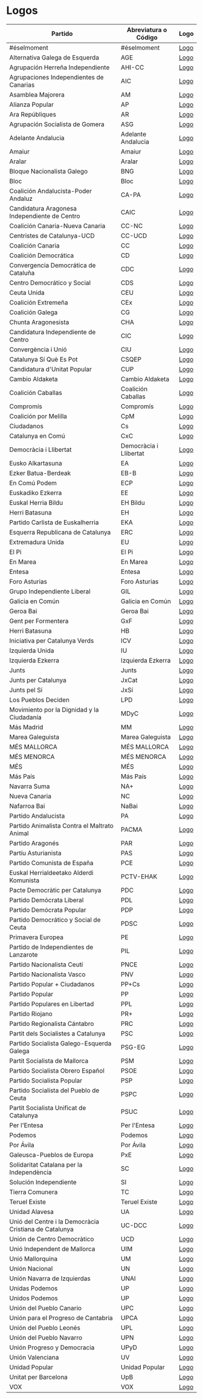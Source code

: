 # Logos

| Partido | Abreviatura o Código | Logo |
| - | - | - |
| #éselmoment | #éselmoment | [Logo](https://github.com/playzzz/Pactos/blob/master/Logos/#éselmoment.jpg?raw=true) |
| Alternativa Galega de Esquerda | AGE | [Logo](https://github.com/playzzz/Pactos/blob/master/Logos/AGE.jpg?raw=true) |
| Agrupación Herreña Independiente | AHI-CC | [Logo](https://github.com/playzzz/Pactos/blob/master/Logos/AHI-CC.jpg?raw=true) |
| Agrupaciones Independientes de Canarias | AIC | [Logo](https://github.com/playzzz/Pactos/blob/master/Logos/AIC.jpg?raw=true) |
| Asamblea Majorera | AM | [Logo](https://github.com/playzzz/Pactos/blob/master/Logos/AM.jpg?raw=true) |
| Alianza Popular | AP | [Logo](https://github.com/playzzz/Pactos/blob/master/Logos/AP.jpg?raw=true) |
| Ara Repúbliques | AR | [Logo](https://github.com/playzzz/Pactos/blob/master/Logos/AR.jpg?raw=true) |
| Agrupación Socialista de Gomera | ASG | [Logo](https://github.com/playzzz/Pactos/blob/master/Logos/ASG.jpg?raw=true) |
| Adelante Andalucia | Adelante Andalucia | [Logo](https://github.com/playzzz/Pactos/blob/master/Logos/Adelante%20Andalucia.jpg?raw=true) |
| Amaiur | Amaiur | [Logo](https://github.com/playzzz/Pactos/blob/master/Logos/Amaiur.jpg?raw=true) |
| Aralar | Aralar | [Logo](https://github.com/playzzz/Pactos/blob/master/Logos/Aralar.jpg?raw=true) |
| Bloque Nacionalista Galego | BNG | [Logo](https://github.com/playzzz/Pactos/blob/master/Logos/BNG.jpg?raw=true) |
| Bloc | Bloc | [Logo](https://github.com/playzzz/Pactos/blob/master/Logos/Bloc.jpg?raw=true) |
| Coalición Andalucista-Poder Andaluz | CA-PA | [Logo](https://github.com/playzzz/Pactos/blob/master/Logos/CA-PA.jpg?raw=true) |
| Candidatura Aragonesa Independiente de Centro | CAIC | [Logo](https://github.com/playzzz/Pactos/blob/master/Logos/CAIC.jpg?raw=true) |
| Coalición Canaria-Nueva Canaria | CC-NC | [Logo](https://github.com/playzzz/Pactos/blob/master/Logos/CC-NC.jpg?raw=true) |
| Centristes de Catalunya-UCD | CC-UCD | [Logo](https://github.com/playzzz/Pactos/blob/master/Logos/CC-UCD.jpg?raw=true) |
| Coalición Canaria | CC | [Logo](https://github.com/playzzz/Pactos/blob/master/Logos/CC.jpg?raw=true) |
| Coalición Democrática | CD | [Logo](https://github.com/playzzz/Pactos/blob/master/Logos/CD.jpg?raw=true) |
| Convergencia Democrática de Cataluña | CDC | [Logo](https://github.com/playzzz/Pactos/blob/master/Logos/CDC.jpg?raw=true) |
| Centro Democrático y Social | CDS | [Logo](https://github.com/playzzz/Pactos/blob/master/Logos/CDS.jpg?raw=true) |
| Ceuta Unida | CEU | [Logo](https://github.com/playzzz/Pactos/blob/master/Logos/CEU.jpg?raw=true) |
| Coalición Extremeña | CEx | [Logo](https://github.com/playzzz/Pactos/blob/master/Logos/CEx.jpg?raw=true) |
| Coalición Galega | CG | [Logo](https://github.com/playzzz/Pactos/blob/master/Logos/CG.jpg?raw=true) |
| Chunta Aragonesista | CHA | [Logo](https://github.com/playzzz/Pactos/blob/master/Logos/CHA.jpg?raw=true) |
| Candidatura Independiente de Centro | CIC | [Logo](https://github.com/playzzz/Pactos/blob/master/Logos/CIC.jpg?raw=true) |
| Convergència i Unió | CIU | [Logo](https://github.com/playzzz/Pactos/blob/master/Logos/CIU.jpg?raw=true) |
| Catalunya Sí Què Es Pot | CSQEP | [Logo](https://github.com/playzzz/Pactos/blob/master/Logos/CSQEP.jpg?raw=true) |
| Candidatura d'Unitat Popular | CUP | [Logo](https://github.com/playzzz/Pactos/blob/master/Logos/CUP.jpg?raw=true) |
| Cambio Aldaketa | Cambio Aldaketa | [Logo](https://github.com/playzzz/Pactos/blob/master/Logos/Cambio%20Aldaketa.jpg?raw=true) |
| Coalición Caballas | Coalición Caballas | [Logo](https://github.com/playzzz/Pactos/blob/master/Logos/Coalición%20Caballas.jpg?raw=true) |
| Compromís | Compromís | [Logo](https://github.com/playzzz/Pactos/blob/master/Logos/Compromís.jpg?raw=true) |
| Coalición por Melilla | CpM | [Logo](https://github.com/playzzz/Pactos/blob/master/Logos/CpM.jpg?raw=true) |
| Ciudadanos | Cs | [Logo](https://github.com/playzzz/Pactos/blob/master/Logos/Cs.jpg?raw=true) |
| Catalunya en Comú | CxC | [Logo](https://github.com/playzzz/Pactos/blob/master/Logos/CxC.jpg?raw=true) |
| Democràcia i Llibertat | Democràcia i Llibertat | [Logo](https://github.com/playzzz/Pactos/blob/master/Logos/Democràcia%20i%20Llibertat.jpg?raw=true) |
| Eusko Alkartasuna | EA | [Logo](https://github.com/playzzz/Pactos/blob/master/Logos/EA.jpg?raw=true) |
| Ezker Batua-Berdeak | EB-B | [Logo](https://github.com/playzzz/Pactos/blob/master/Logos/EB-B.jpg?raw=true) |
| En Comú Podem | ECP | [Logo](https://github.com/playzzz/Pactos/blob/master/Logos/ECP.jpg?raw=true) |
| Euskadiko Ezkerra | EE | [Logo](https://github.com/playzzz/Pactos/blob/master/Logos/EE.jpg?raw=true) |
| Euskal Herria Bildu | EH Bildu | [Logo](https://github.com/playzzz/Pactos/blob/master/Logos/EH%20Bildu.jpg?raw=true) |
| Herri Batasuna | EH | [Logo](https://github.com/playzzz/Pactos/blob/master/Logos/EH.jpg?raw=true) |
| Partido Carlista de Euskalherria | EKA | [Logo](https://github.com/playzzz/Pactos/blob/master/Logos/EKA.jpg?raw=true) |
| Esquerra Republicana de Catalunya | ERC | [Logo](https://github.com/playzzz/Pactos/blob/master/Logos/ERC.jpg?raw=true) |
| Extremadura Unida | EU | [Logo](https://github.com/playzzz/Pactos/blob/master/Logos/EU.jpg?raw=true) |
| El Pi | El Pi | [Logo](https://github.com/playzzz/Pactos/blob/master/Logos/El%20Pi.jpg?raw=true) |
| En Marea | En Marea | [Logo](https://github.com/playzzz/Pactos/blob/master/Logos/En%20Marea.jpg?raw=true) |
| Entesa | Entesa | [Logo](https://github.com/playzzz/Pactos/blob/master/Logos/Entesa.jpg?raw=true) |
| Foro Asturias | Foro Asturias | [Logo](https://github.com/playzzz/Pactos/blob/master/Logos/Foro%20Asturias.jpg?raw=true) |
| Grupo Independiente Liberal | GIL | [Logo](https://github.com/playzzz/Pactos/blob/master/Logos/GIL.jpg?raw=true) |
| Galicia en Común | Galicia en Común | [Logo](https://github.com/playzzz/Pactos/blob/master/Logos/Galicia%20en%20Común.jpg?raw=true) |
| Geroa Bai | Geroa Bai | [Logo](https://github.com/playzzz/Pactos/blob/master/Logos/Geroa%20Bai.jpg?raw=true) |
| Gent per Formentera | GxF | [Logo](https://github.com/playzzz/Pactos/blob/master/Logos/GxF.jpg?raw=true) |
| Herri Batasuna | HB | [Logo](https://github.com/playzzz/Pactos/blob/master/Logos/HB.jpg?raw=true) |
| Iniciativa per Catalunya Verds | ICV | [Logo](https://github.com/playzzz/Pactos/blob/master/Logos/ICV.jpg?raw=true) |
| Izquierda Unida | IU | [Logo](https://github.com/playzzz/Pactos/blob/master/Logos/IU.jpg?raw=true) |
| Izquierda Ezkerra | Izquierda Ezkerra | [Logo](https://github.com/playzzz/Pactos/blob/master/Logos/Izquierda%20Ezkerra.jpg?raw=true) |
| Junts | Junts | [Logo](https://github.com/playzzz/Pactos/blob/master/Logos/Junts.jpg?raw=true) |
| Junts per Catalunya | JxCat | [Logo](https://github.com/playzzz/Pactos/blob/master/Logos/JxCat.jpg?raw=true) |
| Junts pel Sí | JxSí | [Logo](https://github.com/playzzz/Pactos/blob/master/Logos/JxSí.jpg?raw=true) |
| Los Pueblos Deciden | LPD | [Logo](https://github.com/playzzz/Pactos/blob/master/Logos/LPD.jpg?raw=true) |
| Movimiento por la Dignidad y la Ciudadanía | MDyC | [Logo](https://github.com/playzzz/Pactos/blob/master/Logos/MDyC.jpg?raw=true) |
| Más Madrid | MM | [Logo](https://github.com/playzzz/Pactos/blob/master/Logos/MM.jpg?raw=true) |
| Marea Galeguista | Marea Galeguista | [Logo](https://github.com/playzzz/Pactos/blob/master/Logos/Marea%20Galeguista.jpg?raw=true) |
| MÉS MALLORCA | MÉS MALLORCA | [Logo](https://github.com/playzzz/Pactos/blob/master/Logos/MÉS%20MALLORCA.jpg?raw=true) |
| MÉS MENORCA | MÉS MENORCA | [Logo](https://github.com/playzzz/Pactos/blob/master/Logos/MÉS%20MENORCA.jpg?raw=true) |
| MÉS | MÉS | [Logo](https://github.com/playzzz/Pactos/blob/master/Logos/MÉS.jpg?raw=true) |
| Más País | Más País | [Logo](https://github.com/playzzz/Pactos/blob/master/Logos/Más%20País.jpg?raw=true) |
| Navarra Suma | NA+ | [Logo](https://github.com/playzzz/Pactos/blob/master/Logos/NA+.jpg?raw=true) |
| Nueva Canaria | NC | [Logo](https://github.com/playzzz/Pactos/blob/master/Logos/NC.jpg?raw=true) |
| Nafarroa Bai | NaBai | [Logo](https://github.com/playzzz/Pactos/blob/master/Logos/NaBai.jpg?raw=true) |
| Partido Andalucista | PA | [Logo](https://github.com/playzzz/Pactos/blob/master/Logos/PA.jpg?raw=true) |
| Partido Animalista Contra el Maltrato Animal | PACMA | [Logo](https://github.com/playzzz/Pactos/blob/master/Logos/PACMA.jpg?raw=true) |
| Partido Aragonés | PAR | [Logo](https://github.com/playzzz/Pactos/blob/master/Logos/PAR.jpg?raw=true) |
| Partíu Asturianista | PAS | [Logo](https://github.com/playzzz/Pactos/blob/master/Logos/PAS.jpg?raw=true) |
| Partido Comunista de España | PCE | [Logo](https://github.com/playzzz/Pactos/blob/master/Logos/PCE.jpg?raw=true) |
| Euskal Herrialdeetako Alderdi Komunista | PCTV-EHAK | [Logo](https://github.com/playzzz/Pactos/blob/master/Logos/PCTV-EHAK.jpg?raw=true) |
| Pacte Democràtic per Catalunya | PDC | [Logo](https://github.com/playzzz/Pactos/blob/master/Logos/PDC.jpg?raw=true) |
| Partido Demócrata Liberal | PDL | [Logo](https://github.com/playzzz/Pactos/blob/master/Logos/PDL.jpg?raw=true) |
| Partido Demócrata Popular | PDP | [Logo](https://github.com/playzzz/Pactos/blob/master/Logos/PDP.jpg?raw=true) |
| Partido Democrático y Social de Ceuta | PDSC | [Logo](https://github.com/playzzz/Pactos/blob/master/Logos/PDSC.jpg?raw=true) |
| Primavera Europea | PE | [Logo](https://github.com/playzzz/Pactos/blob/master/Logos/PE.jpg?raw=true) |
| Partido de Independientes de Lanzarote | PIL | [Logo](https://github.com/playzzz/Pactos/blob/master/Logos/PIL.jpg?raw=true) |
| Partido Nacionalista Ceutí | PNCE | [Logo](https://github.com/playzzz/Pactos/blob/master/Logos/PNCE.jpg?raw=true) |
| Partido Nacionalista Vasco | PNV | [Logo](https://github.com/playzzz/Pactos/blob/master/Logos/PNV.jpg?raw=true) |
| Partido Popular + Ciudadanos | PP+Cs | [Logo](https://github.com/playzzz/Pactos/blob/master/Logos/PP+Cs.jpg?raw=true) |
| Partido Popular | PP | [Logo](https://github.com/playzzz/Pactos/blob/master/Logos/PP.jpg?raw=true) |
| Partido Populares en Libertad | PPL | [Logo](https://github.com/playzzz/Pactos/blob/master/Logos/PPL.jpg?raw=true) |
| Partido Riojano | PR+ | [Logo](https://github.com/playzzz/Pactos/blob/master/Logos/PR+.jpg?raw=true) |
| Partido Regionalista Cántabro | PRC | [Logo](https://github.com/playzzz/Pactos/blob/master/Logos/PRC.jpg?raw=true) |
| Partit dels Socialistes a Catalunya | PSC | [Logo](https://github.com/playzzz/Pactos/blob/master/Logos/PSC.jpg?raw=true) |
| Partido Socialista Galego-Esquerda Galega | PSG-EG | [Logo](https://github.com/playzzz/Pactos/blob/master/Logos/PSG-EG.jpg?raw=true) |
| Partit Socialista de Mallorca | PSM | [Logo](https://github.com/playzzz/Pactos/blob/master/Logos/PSM.jpg?raw=true) |
| Partido Socialista Obrero Español | PSOE | [Logo](https://github.com/playzzz/Pactos/blob/master/Logos/PSOE.jpg?raw=true) |
| Partido Socialista Popular | PSP | [Logo](https://github.com/playzzz/Pactos/blob/master/Logos/PSP.jpg?raw=true) |
| Partido Socialista del Pueblo de Ceuta | PSPC | [Logo](https://github.com/playzzz/Pactos/blob/master/Logos/PSPC.jpg?raw=true) |
| Partit Socialista Unificat de Catalunya | PSUC | [Logo](https://github.com/playzzz/Pactos/blob/master/Logos/PSUC.jpg?raw=true) |
| Per l'Entesa | Per l'Entesa | [Logo](https://github.com/playzzz/Pactos/blob/master/Logos/Per%20l'Entesa.jpg?raw=true) |
| Podemos | Podemos | [Logo](https://github.com/playzzz/Pactos/blob/master/Logos/Podemos.jpg?raw=true) |
| Por Ávila | Por Ávila | [Logo](https://github.com/playzzz/Pactos/blob/master/Logos/Por%20Àvila.jpg?raw=true) |
| Galeusca-Pueblos de Europa | PxE | [Logo](https://github.com/playzzz/Pactos/blob/master/Logos/PxE.jpg?raw=true) |
| Solidaritat Catalana per la Independència | SC | [Logo](https://github.com/playzzz/Pactos/blob/master/Logos/SC.jpg?raw=true) |
| Solución Independiente | SI | [Logo](https://github.com/playzzz/Pactos/blob/master/Logos/SI.jpg?raw=true) |
| Tierra Comunera | TC | [Logo](https://github.com/playzzz/Pactos/blob/master/Logos/TC.jpg?raw=true) |
| Teruel Existe | Teruel Existe | [Logo](https://github.com/playzzz/Pactos/blob/master/Logos/Teruel%20Existe.jpg?raw=true) |
| Unidad Alavesa | UA | [Logo](https://github.com/playzzz/Pactos/blob/master/Logos/UA.jpg?raw=true) |
| Unió del Centre i la Democràcia Cristiana de Catalunya | UC-DCC | [Logo](https://github.com/playzzz/Pactos/blob/master/Logos/UC-DCC.jpg?raw=true) |
| Unión de Centro Democràtico | UCD | [Logo](https://github.com/playzzz/Pactos/blob/master/Logos/UCD.jpg?raw=true) |
| Unió Independent de Mallorca | UIM | [Logo](https://github.com/playzzz/Pactos/blob/master/Logos/UIM.jpg?raw=true) |
| Unió Mallorquina | UM | [Logo](https://github.com/playzzz/Pactos/blob/master/Logos/UM.jpg?raw=true) |
| Unión Nacional | UN | [Logo](https://github.com/playzzz/Pactos/blob/master/Logos/UN.jpg?raw=true) |
| Unión Navarra de Izquierdas | UNAI | [Logo](https://github.com/playzzz/Pactos/blob/master/Logos/UNAI.jpg?raw=true) |
| Unidas Podemos | UP | [Logo](https://github.com/playzzz/Pactos/blob/master/Logos/UP.jpg?raw=true) |
| Unidos Podemos | UP | [Logo](https://github.com/playzzz/Pactos/blob/master/Logos/UP2016.jpg?raw=true) |
| Unión del Pueblo Canario | UPC | [Logo](https://github.com/playzzz/Pactos/blob/master/Logos/UPC.jpg?raw=true) |
| Unión para el Progreso de Cantabria | UPCA | [Logo](https://github.com/playzzz/Pactos/blob/master/Logos/UPCA.jpg?raw=true) |
| Unión del Pueblo Leonés | UPL | [Logo](https://github.com/playzzz/Pactos/blob/master/Logos/UPL.jpg?raw=true) |
| Unión del Pueblo Navarro | UPN | [Logo](https://github.com/playzzz/Pactos/blob/master/Logos/UPN.jpg?raw=true) |
| Unión Progreso y Democracia | UPyD | [Logo](https://github.com/playzzz/Pactos/blob/master/Logos/UPyD.jpg?raw=true) |
| Unión Valenciana | UV | [Logo](https://github.com/playzzz/Pactos/blob/master/Logos/UV.jpg?raw=true) |
| Unidad Popular | Unidad Popular | [Logo](https://github.com/playzzz/Pactos/blob/master/Logos/Unidad%20Popular.jpg?raw=true) |
| Unitat per Barcelona | UpB | [Logo](https://github.com/playzzz/Pactos/blob/master/Logos/UpB.jpg?raw=true) |
| VOX | VOX | [Logo](https://github.com/playzzz/Pactos/blob/master/Logos/VOX.jpg?raw=true) |
